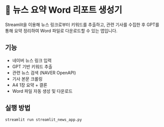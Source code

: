 # 📄 뉴스 요약 Word 리포트 생성기

Streamlit을 이용해 뉴스 링크로부터 키워드를 추출하고, 관련 기사를 수집한 후
GPT를 통해 요약 정리하여 Word 파일로 다운로드할 수 있는 앱입니다.

## 기능
- 네이버 뉴스 링크 입력
- GPT 기반 키워드 추출
- 관련 뉴스 검색 (NAVER OpenAPI)
- 기사 본문 크롤링
- A4 1장 요약 + 결론
- Word 파일 자동 생성 및 다운로드

## 실행 방법
```bash
streamlit run streamlit_news_app.py
